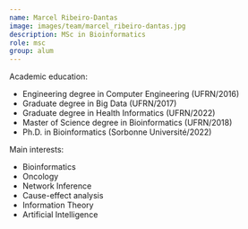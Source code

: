 ```yaml
---
name: Marcel Ribeiro-Dantas
image: images/team/marcel_ribeiro-dantas.jpg
description: MSc in Bioinformatics
role: msc
group: alum
---
```


Academic education:

-   Engineering degree in Computer Engineering (UFRN/2016)
-   Graduate degree in Big Data (UFRN/2017)
-   Graduate degree in Health Informatics (UFRN/2022)
-   Master of Science degree in Bioinformatics (UFRN/2018)
-   Ph.D. in Bioinformatics (Sorbonne Université/2022)

Main interests:

-   Bioinformatics
-   Oncology
-   Network Inference
-   Cause-effect analysis
-   Information Theory
-   Artificial Intelligence
